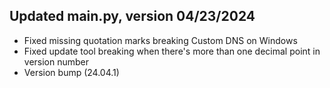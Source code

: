 ## Updated main.py, version 04/23/2024
- Fixed missing quotation marks breaking Custom DNS on Windows
- Fixed update tool breaking when there's more than one decimal point in version number
- Version bump (24.04.1)
